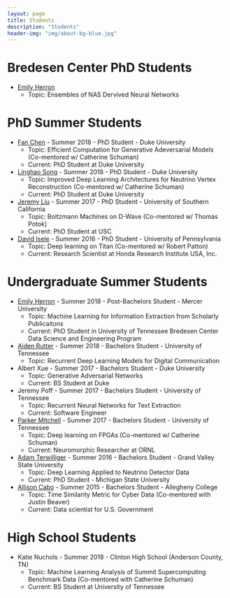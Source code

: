 ```yaml
---
layout: page
title: Students
description: "Students"
header-img: "img/about-bg-blue.jpg"
---
```

# Bredesen Center PhD Students
- [Emily Herron](https://www.linkedin.com/in/emily-herron-623b43aa/)
    - Topic: Ensembles of NAS Dervived Neural Networks
# PhD Summer Students
- [Fan Chen](https://cei.pratt.duke.edu/people/fan-chen) - Summer 2018 - PhD Student - Duke University
    - Topic: Efficient Computation for Generative Adeversarial Models (Co-mentored w/ Catherine Schuman)
    - Current: PhD Student at Duke University
- [Linghao Song](https://cei.pratt.duke.edu/people/linghao-song) - Summer 2018 - PhD Student - Duke University
    - Topic: Improved Deep Learning Architectures for Neutrino Vertex Reconstruction (Co-mentored w/ Catherine Schuman)
    - Current: PhD Student at Duke University
- [Jeremy Liu](http://www-scf.usc.edu/~jeremyjl/) - Summer 2017 - PhD Student - University of Southern California
    - Topic: Boltzmann Machines on D-Wave (Co-mentored w/ Thomas Potok)
    - Current: PhD Student at USC
- [David Isele](https://www.grasp.upenn.edu/people/david-isele) - Summer 2016 - PhD Student - University of Pennsylvania 
    - Topic: Deep learning on Titan (Co-mentored w/ Robert Patton)
    - Current: Research Scientist at Honda Research Institute USA, Inc.

# Undergraduate Summer Students
- [Emily Herron](https://www.linkedin.com/in/emily-herron-623b43aa/) - Summer 2018 - Post-Bachelors Student - Mercer University
    - Topic: Machine Learning for Information Extraction from Scholarly Publicaitons
    - Current: PhD Student in University of Tennessee Bredesen Center Data Science and Engineering Program
- [Aiden Rutter](https://www.linkedin.com/in/aiden-rutter) - Summer 2018 - Bachelors Student - University of Tennessee
    - Topic: Recurrent Deep Learning Models for Digital Communication
- Albert Xue - Summer 2017 - Bachelors Student - Duke University 
    - Topic: Generative Adversarial Networks
    - Current: BS Student at Duke
- Jeremy Poff - Summer 2017 - Bachelors Student - University of Tennessee
    - Topic: Recurrent Neural Networks for Text Extraction
    - Current: Software Engineer
- [Parker Mitchell](https://parker.mmtechonline.com/personal_site/) - Summer 2017 - Bachelors Student - University of Tennessee
    - Topic: Deep learning on FPGAs (Co-mentored w/ Catherine Schuman)
    - Current: Neuromorphic Researcher at ORNL
- [Adam Terwilliger](https://www.linkedin.com/in/adamterwilliger/) - Summer 2016 - Bachelors Student - Grand Valley State University
    - Topic: Deep Learning Applied to Neutrino Detector Data
    - Current: PhD Student - Michigan State University
- [Allison Cabo](https://www.linkedin.com/in/allison-cabo-23b73a78/) - Summer 2015 - Bachelors Student - Allegheny College
    - Topic: Time Similarity Metric for Cyber Data (Co-mentored with Justin Beaver)
    - Current: Data scientist for U.S. Government

# High School Students
- Katie Nuchols - Summer 2018 - Clinton High School (Anderson County, TN)
    - Topic: Machine Learning Analysis of Summit Supercomputing Benchmark Data (Co-mentored with Catherine Schuman)
    - Current: BS Student at University of Tennessee
